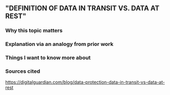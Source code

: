 ## "DEFINITION OF DATA IN TRANSIT VS. DATA AT REST"

### Why this topic matters

### Explanation via an analogy from prior work

### Things I want to know more about

### Sources cited
https://digitalguardian.com/blog/data-protection-data-in-transit-vs-data-at-rest
